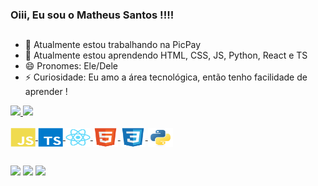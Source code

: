 ### Oiii, Eu sou o Matheus Santos !!!!
##
- 🔭 Atualmente estou trabalhando na PicPay
- 🌱 Atualmente estou aprendendo HTML, CSS, JS, Python, React e TS
- 😄 Pronomes: Ele/Dele
- ⚡ Curiosidade: Eu amo a área tecnológica, então tenho facilidade de aprender !

 <div>
  <a href="https://github.com/matheussantosspbr">
  <img height="170em" src="https://github-readme-stats.vercel.app/api?username=matheussantosspbr&show_icons=true&theme=tokyonight&include_all_commits=true&count_private=true"/>
  <img height="170em"  src="https://github-readme-stats.vercel.app/api/top-langs/?username=matheussantosspbr&layout=compact&langs_count=7&theme=tokyonight"/>
</div>
<div style="display: inline_block"><br>
  <img align="center" alt="Math-Js" height="30" width="40" src="https://raw.githubusercontent.com/devicons/devicon/master/icons/javascript/javascript-plain.svg">
  <img align="center" alt="Math-Ts" height="30" width="40" src="https://raw.githubusercontent.com/devicons/devicon/master/icons/typescript/typescript-plain.svg">
  <img align="center" alt="Math-React" height="30" width="40" src="https://raw.githubusercontent.com/devicons/devicon/master/icons/react/react-original.svg">
  <img align="center" alt="Math-HTML" height="30" width="40" src="https://raw.githubusercontent.com/devicons/devicon/master/icons/html5/html5-original.svg">
  <img align="center" alt="Math-CSS" height="30" width="40" src="https://raw.githubusercontent.com/devicons/devicon/master/icons/css3/css3-original.svg">
  <img align="center" alt="Math-Python" height="30" width="40" src="https://raw.githubusercontent.com/devicons/devicon/master/icons/python/python-original.svg">
</div>
  
##
  
<div>
  <a href="https://www.instagram.com/matheus_santos_oficial.br/" target="_blank"><img src="https://img.shields.io/badge/-Instagram-%23E4405F?style=for-the-badge&logo=instagram&logoColor=white" target="_blank"></a>
  <a href = "mailto:matheussantosspbr@gmail.com"><img src="https://img.shields.io/badge/-Gmail-%23333?style=for-the-badge&logo=gmail&logoColor=white" target="_blank"></a>
  <a href="https://www.linkedin.com/in/matheus-santos-115bb1202/" target="_blank"><img src="https://img.shields.io/badge/-LinkedIn-%230077B5?style=for-the-badge&logo=linkedin&logoColor=white" target="_blank"></a>
</div>
